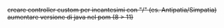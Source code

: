~~creare controller custom per incantesimi con "/" (es. Antipatia/Simpatia)~~
~~aumentare versione di java nel pom (8 > 11)~~
